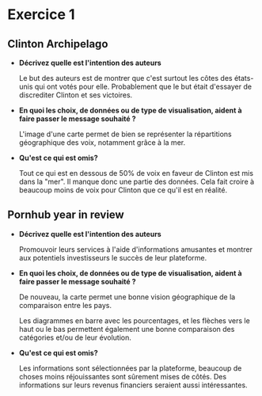 # Exercice 1

## Clinton Archipelago

- **Décrivez quelle est l'intention des auteurs**

  Le but des auteurs est de montrer que c'est surtout les côtes des états-unis qui ont votés pour elle. Probablement que le but était d'essayer de discrediter Clinton et ses victoires.

- **En quoi les choix, de données ou de type de visualisation, aident à faire passer le message souhaité ?**

  L'image d'une carte permet de bien se représenter la répartitions géographique des voix, notamment grâce à la mer.

- **Qu'est ce qui est omis?**

  Tout ce qui est en dessous de 50% de voix en faveur de Clinton est mis dans la "mer". Il manque donc une partie des données. Cela fait croire à beaucoup moins de voix pour Clinton que ce qu'il est en réalité.

## Pornhub year in review

- **Décrivez quelle est l'intention des auteurs**

  Promouvoir leurs services à l'aide d'informations amusantes et montrer aux potentiels investisseurs le succès de leur plateforme.

- **En quoi les choix, de données ou de type de visualisation, aident à faire passer le message souhaité ?**

  De nouveau, la carte permet une bonne vision géographique de la comparaison entre les pays.

  Les diagrammes en barre avec les pourcentages, et les flèches vers le haut ou le bas permettent également une bonne comparaison des catégories et/ou de leur évolution.

- **Qu'est ce qui est omis?**

  Les informations sont sélectionnées par la plateforme, beaucoup de choses moins réjouissantes sont sûrement mises de côtés. Des informations sur leurs revenus financiers seraient aussi intéressantes.